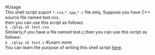 #Usage  
This shell script suport ```*.cxx```,```*.cpp```,```*.c``` file only,
Suppose you have C++ source file named test.cxx,  
then you can use this script as follows:  
```$ ./play.sh test.cxx```  
Similarly,if you have a file named test.c,then you can use this script as follows:  
```$ ./play.sh test.c```
#Learn more       
You can learn the purpose of writing this shell script [here](http://www.studyandshare.info/compile_shell_script.html).
